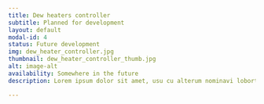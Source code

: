 ```yaml
---
title: Dew heaters controller
subtitle: Planned for development
layout: default
modal-id: 4
status: Future development
img: dew_heater_controller.jpg
thumbnail: dew_heater_controller_thumb.jpg
alt: image-alt
availability: Somewhere in the future
description: Lorem ipsum dolor sit amet, usu cu alterum nominavi lobortis. At duo novum diceret. Tantas apeirian vix et, usu sanctus postulant inciderint ut, populo diceret necessitatibus in vim. Cu eum dicam feugiat noluisse.

---
```

